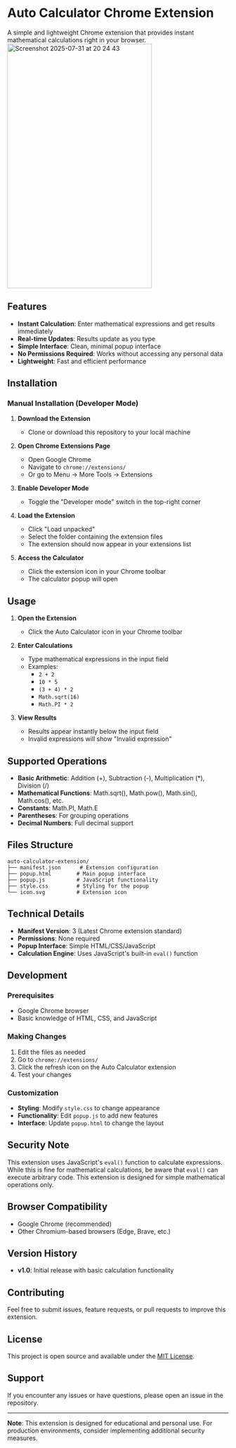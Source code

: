 # Auto Calculator Chrome Extension

A simple and lightweight Chrome extension that provides instant mathematical calculations right in your browser.
<img width="329" height="555" alt="Screenshot 2025-07-31 at 20 24 43" src="https://github.com/user-attachments/assets/28bf4f1a-ff61-4ef8-b554-d1c42568ef89" />

## Features

- **Instant Calculation**: Enter mathematical expressions and get results immediately
- **Real-time Updates**: Results update as you type
- **Simple Interface**: Clean, minimal popup interface
- **No Permissions Required**: Works without accessing any personal data
- **Lightweight**: Fast and efficient performance

## Installation

### Manual Installation (Developer Mode)

1. **Download the Extension**
   - Clone or download this repository to your local machine

2. **Open Chrome Extensions Page**
   - Open Google Chrome
   - Navigate to `chrome://extensions/`
   - Or go to Menu → More Tools → Extensions

3. **Enable Developer Mode**
   - Toggle the "Developer mode" switch in the top-right corner

4. **Load the Extension**
   - Click "Load unpacked"
   - Select the folder containing the extension files
   - The extension should now appear in your extensions list

5. **Access the Calculator**
   - Click the extension icon in your Chrome toolbar
   - The calculator popup will open

## Usage

1. **Open the Extension**
   - Click the Auto Calculator icon in your Chrome toolbar

2. **Enter Calculations**
   - Type mathematical expressions in the input field
   - Examples:
     - `2 + 2`
     - `10 * 5`
     - `(3 + 4) * 2`
     - `Math.sqrt(16)`
     - `Math.PI * 2`

3. **View Results**
   - Results appear instantly below the input field
   - Invalid expressions will show "Invalid expression"

## Supported Operations

- **Basic Arithmetic**: Addition (+), Subtraction (-), Multiplication (*), Division (/)
- **Mathematical Functions**: Math.sqrt(), Math.pow(), Math.sin(), Math.cos(), etc.
- **Constants**: Math.PI, Math.E
- **Parentheses**: For grouping operations
- **Decimal Numbers**: Full decimal support

## Files Structure

```
auto-calculator-extension/
├── manifest.json      # Extension configuration
├── popup.html        # Main popup interface
├── popup.js          # JavaScript functionality
├── style.css         # Styling for the popup
└── icon.svg          # Extension icon
```

## Technical Details

- **Manifest Version**: 3 (Latest Chrome extension standard)
- **Permissions**: None required
- **Popup Interface**: Simple HTML/CSS/JavaScript
- **Calculation Engine**: Uses JavaScript's built-in `eval()` function

## Development

### Prerequisites
- Google Chrome browser
- Basic knowledge of HTML, CSS, and JavaScript

### Making Changes
1. Edit the files as needed
2. Go to `chrome://extensions/`
3. Click the refresh icon on the Auto Calculator extension
4. Test your changes

### Customization
- **Styling**: Modify `style.css` to change appearance
- **Functionality**: Edit `popup.js` to add new features
- **Interface**: Update `popup.html` to change the layout

## Security Note

This extension uses JavaScript's `eval()` function to calculate expressions. While this is fine for mathematical calculations, be aware that `eval()` can execute arbitrary code. This extension is designed for simple mathematical operations only.

## Browser Compatibility

- Google Chrome (recommended)
- Other Chromium-based browsers (Edge, Brave, etc.)

## Version History

- **v1.0**: Initial release with basic calculation functionality

## Contributing

Feel free to submit issues, feature requests, or pull requests to improve this extension.

## License

This project is open source and available under the [MIT License](LICENSE).

## Support

If you encounter any issues or have questions, please open an issue in the repository.

---

**Note**: This extension is designed for educational and personal use. For production environments, consider implementing additional security measures. 
